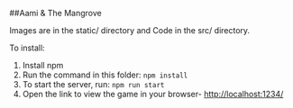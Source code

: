 ##Aami & The Mangrove

Images are in the static/ directory and Code in the src/ directory.

To install:
1. Install npm
2. Run the command in this folder: `npm install` 
3. To start the server, run: `npm run start`
4. Open the link to view the game in your browser- [http://localhost:1234/](http://localhost:1234/)
